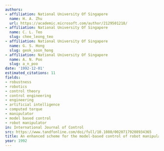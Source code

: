 ```yaml
---
authors:
- affiliation: National University Of Singapore
  name: H. A. Zhu
  url: https://academic.microsoft.com/author/2129501218/
- affiliation: National University Of Singapore
  name: C. L. Teo
  slug: chee_leong_teo
- affiliation: National University Of Singapore
  name: G. S. Hong
  slug: geok_soon_hong
- affiliation: National University Of Singapore
  name: A. N. Poo
  slug: a_n_poo
date: '1992-12-01'
estimated_citations: 11
fields:
- robustness
- robotics
- control theory
- control engineering
- engineering
- artificial intelligence
- computed torque
- manipulator
- model based control
- robot manipulator
in: International Journal of Control
src: https://www.tandfonline.com/doi/full/10.1080/00207179208934365
title: An enhanced scheme for the model-based control of robot manipulators
year: 1992
---
```

